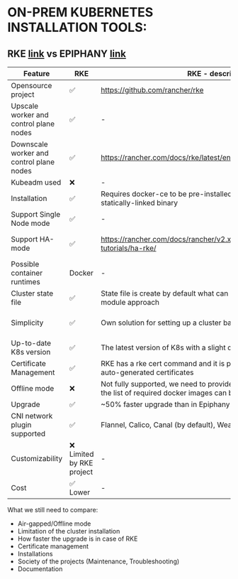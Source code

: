 # ON-PREM KUBERNETES INSTALLATION TOOLS:

## RKE [link](https://github.com/rancher/rke) vs EPIPHANY [link](https://github.com/epiphany-platform/epiphany)

| Feature                                  | RKE                | RKE - description  | Epiphany           | Epiphany - description    |
| ---------------------------------------- | ------------------ | -------------------| ------------------ | ------------------------- |
| Opensource project                       | :white_check_mark: | https://github.com/rancher/rke | :white_check_mark: | https://github.com/epiphany-platform/epiphany |
| Upscale worker and control plane nodes   | :white_check_mark: | -                  | :white_check_mark: | -                         |
| Downscale worker and control plane nodes | :white_check_mark: | https://rancher.com/docs/rke/latest/en/managing-clusters/ | :x: | - |
| Kubeadm used                             | :x:                | -                  | :white_check_mark: | - |
| Installation                             | :white_check_mark: | Requires docker-ce to be pre-installed, installed from a single statically-linked binary | :white_check_mark: | |
| Support Single Node mode                 | :white_check_mark: | -                  | :white_check_mark: | - |
| Support HA-mode                          | :white_check_mark: | https://rancher.com/docs/rancher/v2.x/en/installation/resources/k8s-tutorials/ha-rke/ | :white_check_mark: | https://github.com/epiphany-platform/epiphany/blob/develop/docs/design-docs/kubernetes-ha/kubernetes-ha.md |
| Possible container runtimes              | Docker             | -                  | Docker             | - |
| Cluster state file                       | :white_check_mark: | State file is create by default what can be very useful in case of module approach | :x: | - |
| Simplicity                               | :white_check_mark: | Own solution for setting up a cluster based on the GO language | :x: | Complex solution for setting up a cluster based on python language, ansible tool (stateless) and kubeadm |
| Up-to-date K8s version                   | :white_check_mark: | The latest version of K8s with a slight delay | :x: | Usually two minor version behind the upstream version |
| Certificate Management                   | :white_check_mark: | RKE has a rke cert command and it is possible to easily rotate the auto-generated certificates | :x: ? | Epiphany generate custom certification for long time period |
| Offline mode                             | :x: | Not fully supported, we need to provide private Docker registry and the list of required docker images can be easily obtained | :white_check_mark: | - |
| Upgrade                                  | :white_check_mark: | ~50% faster upgrade than in Epiphany | :white_check_mark: | - |
| CNI network plugin supported             | :white_check_mark: | Flannel, Calico, Canal (by default), Weave | :white_check_mark: | Flannel, Calico, Canal |
| Customizability                          | :x: Limited by RKE project | - | :white_check_mark: Totally customizable |
| Cost                                     | :white_check_mark: Lower | - | :x: Higher | Epiphany team need to mantain all the code and upgrades

What we still need to compare: 
- Air-gapped/Offline mode
- Limitation of the cluster installation 
- How faster the upgrade is in case of RKE
- Certificate management
- Installations
- Society of the projects (Maintenance, Troubleshooting)
- Documentation